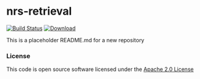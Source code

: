 # nrs-retrieval

[![Build Status](https://travis-ci.org/hmrc/nrs-retrieval.svg)](https://travis-ci.org/hmrc/nrs-retrieval) [ ![Download](https://api.bintray.com/packages/hmrc/releases/nrs-retrieval/images/download.svg) ](https://bintray.com/hmrc/releases/nrs-retrieval/_latestVersion)

This is a placeholder README.md for a new repository

### License

This code is open source software licensed under the [Apache 2.0 License]("http://www.apache.org/licenses/LICENSE-2.0.html")